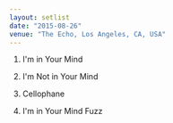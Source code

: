```yaml
---
layout: setlist
date: "2015-08-26"
venue: "The Echo, Los Angeles, CA, USA"
---
```


 1. I'm in Your Mind

 2. I'm Not in Your Mind

 3. Cellophane

 4. I'm in Your Mind Fuzz


